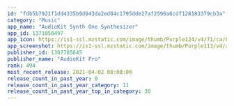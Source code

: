 ```yaml
---
id: "fdb5b7921f1dd4335b9d643da2ed04c1795dde27af2596a6cdf128183379cb3a"
category: "Music"
app_name: "AudioKit Synth One Synthesizer"
app_id: 1371050497
app_icon: https://is1-ssl.mzstatic.com/image/thumb/Purple124/v4/71/ca/88/71ca881e-c5b7-0a56-b6f1-ce4a28e072d1/AppIcon-0-0-1x_U007emarketing-0-0-0-7-0-0-sRGB-0-0-0-GLES2_U002c0-512MB-85-220-0-0.png/1024x1024bb.png
app_screenshot: https://is1-ssl.mzstatic.com/image/thumb/Purple113/v4/a8/a1/20/a8a1201e-3d1e-7672-d7a5-8590ddf57e3c/mzl.abifimuv.png/2688x1242bb.png
publisher_id: 1307785645
publisher_name: "AudioKit Pro"
rank: 494
most_recent_release: 2021-04-02 00:00:00
release_count_in_past_year: 0
release_count_in_past_year_category: 11
release_count_in_past_year_top_in_category: 30
---
```

